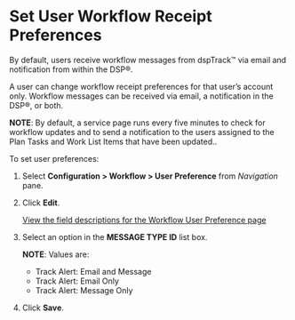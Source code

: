 # Set User Workflow Receipt Preferences

By default, users receive workflow messages from dspTrack™ via email and
notification from within the DSP®.

A user can change workflow receipt preferences for that user’s account
only. Workflow messages can be received via email, a notification in the
DSP®, or both.

**NOTE**: By default, a service page runs every five minutes to check
for workflow updates and to send a notification to the users assigned to
the Plan Tasks and Work List Items that have been updated..

To set user preferences:

1.  Select **Configuration \> Workflow \> User Preference** from
    *Navigation* pane.

2.  Click **Edit**.
    
    [View the field descriptions for the Workflow User Preference
    page](../Page_Desc/Workflow_Preferences.htm)

3.  Select an option in the **MESSAGE TYPE ID** list box.
    
    **NOTE**: Values are:
    
      - Track Alert: Email and Message
      - Track Alert: Email Only
      - Track Alert: Message Only

4.  Click **Save**.

